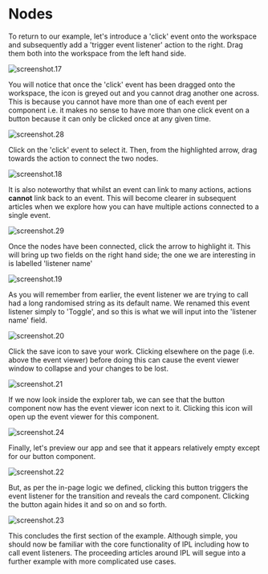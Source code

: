 
# Nodes



 
 
To return to our example, let's introduce a 'click' event onto the workspace and subsequently add a 'trigger event listener' action to the right. Drag them both into the workspace from the left hand side.

![screenshot.17](https://docs.toca.io/hs-fs/hubfs/book%20of%20toca%20images/IPL/screenshot.17.jpg?width=535&name=screenshot.17.jpg) 

 
You will notice that once the 'click' event has been dragged onto the workspace, the icon is greyed out and you cannot drag another one across. This is because you cannot have more than one of each event per component i.e. it makes no sense to have more than one click event on a button because it can only be clicked once at any given time.

![screenshot.28](https://docs.toca.io/hs-fs/hubfs/book%20of%20toca%20images/IPL/screenshot.28.jpg?width=602&name=screenshot.28.jpg) 

 
Click on the 'click' event to select it. Then, from the highlighted arrow, drag towards the action to connect the two nodes.

![screenshot.18](https://docs.toca.io/hs-fs/hubfs/book%20of%20toca%20images/IPL/screenshot.18.jpg?width=602&name=screenshot.18.jpg) 

 
It is also noteworthy that whilst an event can link to many actions, actions **cannot** link back to an event. This will become clearer in subsequent articles when we explore how you can have multiple actions connected to a single event.


![screenshot.29](https://docs.toca.io/hs-fs/hubfs/book%20of%20toca%20images/IPL/screenshot.29.jpg?width=602&name=screenshot.29.jpg) 

 
Once the nodes have been connected, click the arrow to highlight it. This will bring up two fields on the right hand side; the one we are interesting in is labelled 'listener name'

![screenshot.19](https://docs.toca.io/hs-fs/hubfs/book%20of%20toca%20images/IPL/screenshot.19.jpg?width=602&name=screenshot.19.jpg) 

 
As you will remember from earlier, the event listener we are trying to call had a long randomised string as its default name. We renamed this event listener simply to 'Toggle', and so this is what we will input into the 'listener name' field.

![screenshot.20](https://docs.toca.io/hs-fs/hubfs/book%20of%20toca%20images/IPL/screenshot.20.jpg?width=602&name=screenshot.20.jpg) 

 
Click the save icon to save your work. Clicking elsewhere on the page (i.e. above the event viewer) before doing this can cause the event viewer window to collapse and your changes to be lost. 

![screenshot.21](https://docs.toca.io/hs-fs/hubfs/book%20of%20toca%20images/IPL/screenshot.21.jpg?width=602&name=screenshot.21.jpg) 

 
If we now look inside the explorer tab, we can see that the button component now has the event viewer icon next to it. Clicking this icon will open up the event viewer for this component.

![screenshot.24](https://docs.toca.io/hs-fs/hubfs/book%20of%20toca%20images/IPL/screenshot.24.jpg?width=602&name=screenshot.24.jpg) 

 
Finally, let's preview our app and see that it appears relatively empty except for our button component. 

![screenshot.22](https://docs.toca.io/hs-fs/hubfs/book%20of%20toca%20images/IPL/screenshot.22.jpg?width=602&name=screenshot.22.jpg) 

 
But, as per the in-page logic we defined, clicking this button triggers the event listener for the transition and reveals the card component. Clicking the button again hides it and so on and so forth.

![screenshot.23](https://docs.toca.io/hs-fs/hubfs/book%20of%20toca%20images/IPL/screenshot.23.jpg?width=602&name=screenshot.23.jpg) 

 
This concludes the first section of the example. Although simple, you should now be familiar with the core functionality of IPL including how to call event listeners. The proceeding articles around IPL will segue into a further example with more complicated use cases.
 
